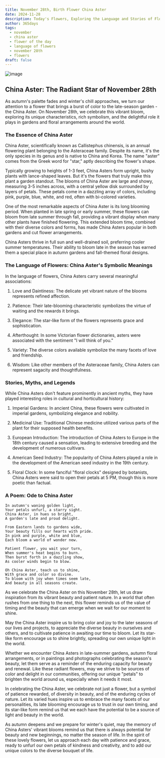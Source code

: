 ```yaml
---
title: November 28th, Birth Flower China Aster
date: 2024-11-28
description: Today's Flowers, Exploring the Language and Stories of Flowers China Aster
author: 365days
tags:
  - november
  - china aster
  - flower of the day
  - language of flowers
  - november 28th
  - flowers
draft: false
---
```



![image](https://cdn.pixabay.com/photo/2019/10/08/17/53/asters-4535620_1280.jpg#center)

## China Aster: The Radiant Star of November 28th

As autumn's palette fades and winter's chill approaches, we turn our attention to a flower that brings a burst of color to the late-season garden - the China Aster. On November 28th, we celebrate this vibrant bloom, exploring its unique characteristics, rich symbolism, and the delightful role it plays in gardens and floral arrangements around the world.

### The Essence of China Aster

China Aster, scientifically known as Callistephus chinensis, is an annual flowering plant belonging to the Asteraceae family. Despite its name, it's the only species in its genus and is native to China and Korea. The name "aster" comes from the Greek word for "star," aptly describing the flower's shape.

Typically growing to heights of 1-3 feet, China Asters form upright, bushy plants with lance-shaped leaves. But it's the flowers that truly make this plant a garden standout. The blooms of China Aster are large and showy, measuring 3-5 inches across, with a central yellow disk surrounded by layers of petals. These petals come in a dazzling array of colors, including pink, purple, blue, white, and red, often with bi-colored varieties.

One of the most remarkable aspects of China Aster is its long blooming period. When planted in late spring or early summer, these flowers can bloom from late summer through fall, providing a vibrant display when many other plants have finished flowering. This extended bloom time, combined with their diverse colors and forms, has made China Asters popular in both gardens and cut flower arrangements.

China Asters thrive in full sun and well-drained soil, preferring cooler summer temperatures. Their ability to bloom late in the season has earned them a special place in autumn gardens and fall-themed floral designs.

### The Language of Flowers: China Aster's Symbolic Meanings

In the language of flowers, China Asters carry several meaningful associations:

1. Love and Daintiness: The delicate yet vibrant nature of the blooms represents refined affection.

2. Patience: Their late-blooming characteristic symbolizes the virtue of waiting and the rewards it brings.

3. Elegance: The star-like form of the flowers represents grace and sophistication.

4. Afterthought: In some Victorian flower dictionaries, asters were associated with the sentiment "I will think of you."

5. Variety: The diverse colors available symbolize the many facets of love and friendship.

6. Wisdom: Like other members of the Asteraceae family, China Asters can represent sagacity and thoughtfulness.

### Stories, Myths, and Legends

While China Asters don't feature prominently in ancient myths, they have played interesting roles in cultural and horticultural history:

1. Imperial Gardens: In ancient China, these flowers were cultivated in imperial gardens, symbolizing elegance and nobility.

2. Medicinal Use: Traditional Chinese medicine utilized various parts of the plant for their supposed health benefits.

3. European Introduction: The introduction of China Asters to Europe in the 18th century caused a sensation, leading to extensive breeding and the development of numerous cultivars.

4. American Seed Industry: The popularity of China Asters played a role in the development of the American seed industry in the 19th century.

5. Floral Clock: In some fanciful "floral clocks" designed by botanists, China Asters were said to open their petals at 5 PM, though this is more poetic than factual.

### A Poem: Ode to China Aster

	In autumn's waning golden light,
	Your petals unfurl, a starry sight.
	China Aster, in hues so bright,
	A garden's late and proud delight.
	
	From Eastern lands to gardens wide,
	Your beauty fills our hearts with pride.
	In pink and purple, white and blue,
	Each bloom a world of wonder new.
	
	Patient flower, you wait your turn,
	When summer's heat begins to burn.
	Then burst forth in a dazzling show,
	As cooler winds begin to blow.
	
	Oh China Aster, teach us to shine,
	With grace and color so divine.
	To bloom with joy when times seem late,
	And beauty in all seasons create.

As we celebrate the China Aster on this November 28th, let us draw inspiration from its vibrant beauty and patient nature. In a world that often rushes from one thing to the next, this flower reminds us of the value of timing and the beauty that can emerge when we wait for our moment to shine.

May the China Aster inspire us to bring color and joy to the later seasons of our lives and projects, to appreciate the diverse beauty in ourselves and others, and to cultivate patience in awaiting our time to bloom. Let its star-like form encourage us to shine brightly, spreading our own unique light in the world.

Whether we encounter China Asters in late-summer gardens, autumn floral arrangements, or in paintings and photographs celebrating the season's beauty, let them serve as a reminder of the enduring capacity for beauty and renewal. Like these radiant flowers, may we strive to be sources of color and delight in our communities, offering our unique "petals" to brighten the world around us, especially when it needs it most.

In celebrating the China Aster, we celebrate not just a flower, but a symbol of patience rewarded, of diversity in beauty, and of the enduring cycles of nature. Let its varied hues inspire us to embrace the many facets of our personalities, its late blooming encourage us to trust in our own timing, and its star-like form remind us that we each have the potential to be a source of light and beauty in the world.

As autumn deepens and we prepare for winter's quiet, may the memory of China Asters' vibrant blooms remind us that there is always potential for beauty and new beginnings, no matter the season of life. In the spirit of these lovely flowers, let us approach each day with patience and grace, ready to unfurl our own petals of kindness and creativity, and to add our unique colors to the diverse bouquet of life.